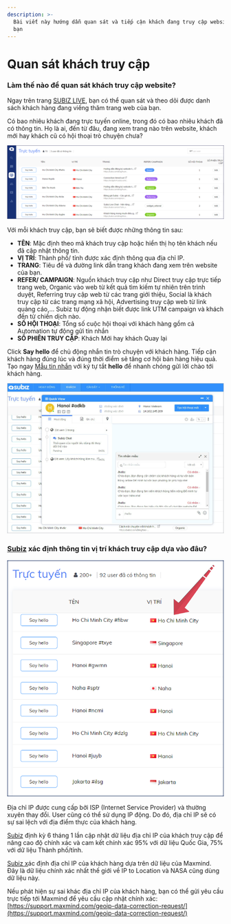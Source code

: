 ```yaml
---
description: >-
  Bài viết này hướng dẫn quan sát và tiếp cận khách đang truy cập website của
  bạn
---
```


# Quan sát khách truy cập

### Làm thế nào để quan sát khách truy cập website?

Ngay trên trang [SUBIZ LIVE](https://app.subiz.com/visitors), bạn có thể quan sát và theo dõi được danh sách khách hàng đang viếng thăm trang web của bạn. 

Có bao nhiêu khách đang trực tuyến online, trong đó có bao nhiêu khách đã có thông tin. Họ là ai, đến từ đâu, đang xem trang nào trên website, khách mới hay khách cũ có hội thoại trò chuyện chưa?

![Quan s&#xE1;t kh&#xE1;ch truy c&#x1EAD;p SUBIZ LIVE](../../.gitbook/assets/subiz-live-1.png)

Với mỗi khách truy cập, bạn sẽ biết được những thông tin sau:

* **TÊN**: Mặc định theo mã khách truy cập hoặc hiển thị họ tên khách nếu đã cập nhật thông tin.
* **VỊ TRÍ**:  Thành phố/ tỉnh được xác định thông qua địa chỉ IP.
* **TRANG**: Tiêu đề và đường link dẫn trang khách đang xem trên website của bạn.
* **REFER/ CAMPAIGN**: Nguồn khách truy cập như Direct truy cập trực tiếp trang web, Organic vào web từ kết quả tìm kiếm tự nhiên trên trình duyệt, Referring truy cập web từ các trang giới thiệu, Social là khách truy cập từ các trang mạng xã hội, Advertising truy cập web từ link quảng cáo,... Subiz tự động nhận biết được link UTM campaign và khách đến từ chiến dịch nào.
* **SỐ HỘI THOẠI**: Tổng số cuộc hội thoại với khách hàng gồm cả Automation tự động gửi tin nhắn 
* **SỐ PHIÊN TRUY CẬP**: Khách Mới hay khách Quay lại

Click **Say hello** để chủ động nhắn tin trò chuyện với khách hàng. Tiếp cận khách hàng đúng lúc và đúng thời điểm sẽ tăng cơ hội bán hàng hiệu quả.   
Tạo ngay [Mẫu tin nhắn](https://help.subiz.com/bat-dau-voi-subiz/lam-viec-tren-subiz/mau-tin-nhan) với ký tự tắt **hello** để nhanh chóng gửi lời chào tới khách hàng.

![Say hello kh&#xE1;ch h&#xE0;ng ti&#x1EC1;m n&#x103;ng](../../.gitbook/assets/hello-1-copy.jpg)

### [Subiz](https://subiz.com/vi/) xác định thông tin vị trí khách truy cập dựa vào đâu?

![V&#x1ECB; tr&#xED; Kh&#xE1;ch truy c&#x1EAD;p](../../.gitbook/assets/vi-tri-1.png)

Địa chỉ IP được cung cấp bởi ISP \(Internet Service Provider\) và thường xuyên thay đổi. User cũng có thể sử dụng  IP động. Do đó, địa chỉ IP sẽ có sự sai lệch với địa điểm thực của khách hàng.

[Subiz](https://subiz.com/vi/) định kỳ 6 tháng 1 lần cập nhật dữ liệu địa chỉ IP của khách truy cập để nâng cao độ chính xác và cam kết chính xác 95% với dữ liệu Quốc Gia, 75% với dữ liệu Thành phố/tỉnh.

[Subiz x](https://subiz.com/vi/)ác định địa chỉ IP của khách hàng dựa trên dữ liệu của Maxmind. Đây là dữ liệu chính xác nhất thế giới về IP to Location và NASA cũng dùng dữ liệu này.

Nếu phát hiện sự sai khác địa chỉ IP của khách hàng, bạn có thể gửi yêu cầu trực tiếp tới Maxmind để yêu cầu cập nhật chính xác: [https://support.maxmind.com/geoip-data-correction-request/](https://support.maxmind.com/geoip-data-correction-request/)


